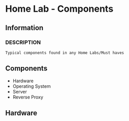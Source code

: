 # Home Lab - Components 

## Information 
### DESCRIPTION 
```
Typical components found in any Home Labs/Must haves
```

## Components
- Hardware 
- Operating System 
- Server
- Reverse Proxy

## Hardware

